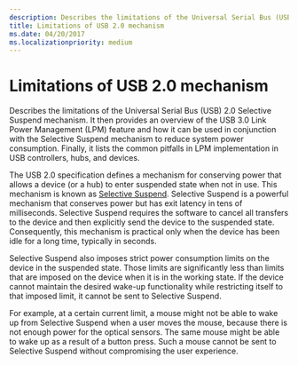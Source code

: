 ```yaml
---
description: Describes the limitations of the Universal Serial Bus (USB) 2.0 Selective Suspend mechanism.
title: Limitations of USB 2.0 mechanism
ms.date: 04/20/2017
ms.localizationpriority: medium
---
```


# Limitations of USB 2.0 mechanism


Describes the limitations of the Universal Serial Bus (USB) 2.0 Selective Suspend mechanism. It then provides an overview of the USB 3.0 Link Power Management (LPM) feature and how it can be used in conjunction with the Selective Suspend mechanism to reduce system power consumption. Finally, it lists the common pitfalls in LPM implementation in USB controllers, hubs, and devices.

The USB 2.0 specification defines a mechanism for conserving power that allows a device (or a hub) to enter suspended state when not in use. This mechanism is known as [Selective Suspend](https://go.microsoft.com/fwlink/p/?linkid=230962). Selective Suspend is a powerful mechanism that conserves power but has exit latency in tens of milliseconds. Selective Suspend requires the software to cancel all transfers to the device and then explicitly send the device to the suspended state. Consequently, this mechanism is practical only when the device has been idle for a long time, typically in seconds.

Selective Suspend also imposes strict power consumption limits on the device in the suspended state. Those limits are significantly less than limits that are imposed on the device when it is in the working state. If the device cannot maintain the desired wake-up functionality while restricting itself to that imposed limit, it cannot be sent to Selective Suspend.

For example, at a certain current limit, a mouse might not be able to wake up from Selective Suspend when a user moves the mouse, because there is not enough power for the optical sensors. The same mouse might be able to wake up as a result of a button press. Such a mouse cannot be sent to Selective Suspend without compromising the user experience.

 

 




